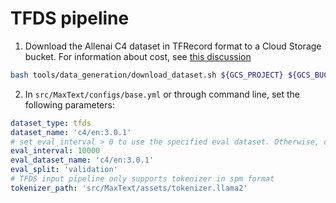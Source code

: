 # TFDS pipeline

1. Download the Allenai C4 dataset in TFRecord format to a Cloud Storage bucket. For information about cost, see [this discussion](https://github.com/allenai/allennlp/discussions/5056)
```sh
bash tools/data_generation/download_dataset.sh ${GCS_PROJECT} ${GCS_BUCKET_NAME}
```
2. In `src/MaxText/configs/base.yml` or through command line, set the following parameters:
```yaml
dataset_type: tfds
dataset_name: 'c4/en:3.0.1'
# set eval_interval > 0 to use the specified eval dataset. Otherwise, only metrics on the train set will be calculated.
eval_interval: 10000
eval_dataset_name: 'c4/en:3.0.1'
eval_split: 'validation'
# TFDS input pipeline only supports tokenizer in spm format
tokenizer_path: 'src/MaxText/assets/tokenizer.llama2'
```
